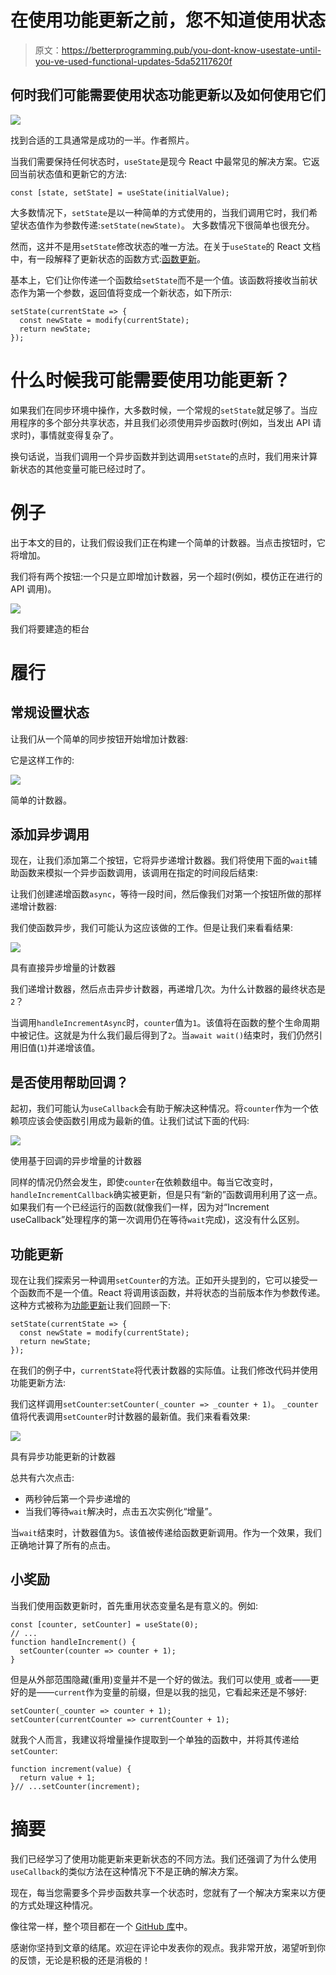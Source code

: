 # 在使用功能更新之前，您不知道使用状态

> 原文：<https://betterprogramming.pub/you-dont-know-usestate-until-you-ve-used-functional-updates-5da52117620f>

## 何时我们可能需要使用状态功能更新以及如何使用它们

![](img/cdd64682ace0cc122826ebb5400cf80f.png)

找到合适的工具通常是成功的一半。作者照片。

当我们需要保持任何状态时，`useState`是现今 React 中最常见的解决方案。它返回当前状态值和更新它的方法:

```
const [state, setState] = useState(initialValue);
```

大多数情况下，`setState`是以一种简单的方式使用的，当我们调用它时，我们希望状态值作为参数传递:`setState(newState)`。
大多数情况下很简单也很充分。

然而，这并不是用`setState`修改状态的唯一方法。在关于`useState`的 React 文档中，有一段解释了更新状态的函数方式:[函数更新](https://reactjs.org/docs/hooks-reference.html#usestate)。

基本上，它们让你传递一个函数给`setState`而不是一个值。该函数将接收当前状态作为第一个参数，返回值将变成一个新状态，如下所示:

```
setState(currentState => {
  const newState = modify(currentState);
  return newState;
});
```

# 什么时候我可能需要使用功能更新？

如果我们在同步环境中操作，大多数时候，一个常规的`setState`就足够了。当应用程序的多个部分共享状态，并且我们必须使用异步函数时(例如，当发出 API 请求时)，事情就变得复杂了。

换句话说，当我们调用一个异步函数并到达调用`setState`的点时，我们用来计算新状态的其他变量可能已经过时了。

# 例子

出于本文的目的，让我们假设我们正在构建一个简单的计数器。当点击按钮时，它将增加。

我们将有两个按钮:一个只是立即增加计数器，另一个超时(例如，模仿正在进行的 API 调用)。

![](img/4bc1bfca8408803c7186e040daa4b733.png)

我们将要建造的柜台

# 履行

## 常规设置状态

让我们从一个简单的同步按钮开始增加计数器:

它是这样工作的:

![](img/b660691cb0477b733ee191386ebb2123.png)

简单的计数器。

## 添加异步调用

现在，让我们添加第二个按钮，它将异步递增计数器。我们将使用下面的`wait`辅助函数来模拟一个异步函数调用，该调用在指定的时间段后结束:

让我们创建递增函数`async`，等待一段时间，然后像我们对第一个按钮所做的那样递增计数器:

我们使函数异步，我们可能认为这应该做的工作。但是让我们来看看结果:

![](img/84dce2aa0867c745ad682b144be2c0c3.png)

具有直接异步增量的计数器

我们递增计数器，然后点击异步计数器，再递增几次。为什么计数器的最终状态是`2`？

当调用`handleIncrementAsync`时，`counter`值为`1`。该值将在函数的整个生命周期中被记住。这就是为什么我们最后得到了`2`。当`await wait()`结束时，我们仍然引用旧值(`1`)并递增该值。

## 是否使用帮助回调？

起初，我们可能认为`useCallback`会有助于解决这种情况。将`counter`作为一个依赖项应该会使函数引用成为最新的值。让我们试试下面的代码:

![](img/8a698e9b3e1d82cf58f5281eff45397d.png)

使用基于回调的异步增量的计数器

同样的情况仍然会发生，即使`counter`在依赖数组中。每当它改变时，`handleIncrementCallback`确实被更新，但是只有“新的”函数调用利用了这一点。如果我们有一个已经运行的函数(就像我们一样，因为对“Increment useCallback”处理程序的第一次调用仍在等待`wait`完成)，这没有什么区别。

## 功能更新

现在让我们探索另一种调用`setCounter`的方法。正如开头提到的，它可以接受一个函数而不是一个值。React 将调用该函数，并将状态的当前版本作为参数传递。这种方式被称为[功能更新](https://reactjs.org/docs/hooks-reference.html#functional-updates)让我们回顾一下:

```
setState(currentState => {
  const newState = modify(currentState);
  return newState;
});
```

在我们的例子中，`currentState`将代表计数器的实际值。让我们修改代码并使用功能更新方法:

我们这样调用`setCounter`:`setCounter(_counter => _counter + 1)`。
`_counter`值将代表调用`setCounter`时计数器的最新值。我们来看看效果:

![](img/f6d5c4a2fbfa5a61f8dc667e21758f58.png)

具有异步功能更新的计数器

总共有六次点击:

*   两秒钟后第一个异步递增的
*   当我们等待`wait`解决时，点击五次实例化“增量”。

当`wait`结束时，计数器值为`5`。该值被传递给函数更新调用。作为一个效果，我们正确地计算了所有的点击。

## 小奖励

当我们使用函数更新时，首先重用状态变量名是有意义的。例如:

```
const [counter, setCounter] = useState(0);
// ...
function handleIncrement() {
  setCounter(counter => counter + 1);
}
```

但是从外部范围隐藏(重用)变量并不是一个好的做法。我们可以使用`_`或者——更好的是——`current`作为变量的前缀，但是以我的拙见，它看起来还是不够好:

```
setCounter(_counter => counter + 1);
setCounter(currentCounter => currentCounter + 1);
```

就我个人而言，我建议将增量操作提取到一个单独的函数中，并将其传递给`setCounter`:

```
function increment(value) {
  return value + 1;
}// ...setCounter(increment);
```

# 摘要

我们已经学习了使用功能更新来更新状态的不同方法。我们还强调了为什么使用`useCallback`的类似方法在这种情况下不是正确的解决方案。

现在，每当您需要多个异步函数共享一个状态时，您就有了一个解决方案来以方便的方式处理这种情况。

像往常一样，整个项目都在一个 [GitHub 库](https://github.com/tfiechowski/use-state-functional-updates-tutorial)中。

感谢你坚持到文章的结尾。欢迎在评论中发表你的观点。我非常开放，渴望听到你的反馈，无论是积极的还是消极的！
